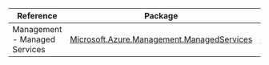 | Reference | Package | Source |
|---|---|---|
|Management - Managed Services|[Microsoft.Azure.Management.ManagedServices](https://www.nuget.org/packages/Microsoft.Azure.Management.ManagedServices)|[Github](https://github.com/Azure/azure-sdk-for-net)|
